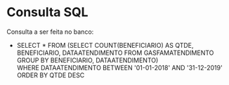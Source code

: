 # Consulta SQL

Consulta a ser feita no banco:

* SELECT * FROM (SELECT COUNT(BENEFICIARIO) AS QTDE, BENEFICIARIO, DATAATENDIMENTO
FROM GASFAMATENDIMENTO GROUP BY BENEFICIARIO, DATAATENDIMENTO)  
WHERE DATAATENDIMENTO BETWEEN '01-01-2018' AND '31-12-2019'
ORDER BY QTDE DESC 
